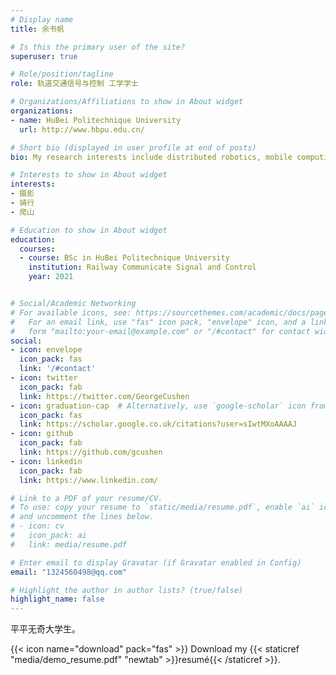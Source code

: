 ```yaml
---
# Display name
title: 余书帆

# Is this the primary user of the site?
superuser: true

# Role/position/tagline
role: 轨道交通信号与控制 工学学士

# Organizations/Affiliations to show in About widget
organizations:
- name: HuBei Politechnique University
  url: http://www.hbpu.edu.cn/

# Short bio (displayed in user profile at end of posts)
bio: My research interests include distributed robotics, mobile computing and programmable matter.

# Interests to show in About widget
interests:
- 摄影
- 骑行
- 爬山

# Education to show in About widget
education:
  courses:
  - course: BSc in HuBei Politechnique University
    institution: Railway Communicate Signal and Control
    year: 2021


# Social/Academic Networking
# For available icons, see: https://sourcethemes.com/academic/docs/page-builder/#icons
#   For an email link, use "fas" icon pack, "envelope" icon, and a link in the
#   form "mailto:your-email@example.com" or "/#contact" for contact widget.
social:
- icon: envelope
  icon_pack: fas
  link: '/#contact'
- icon: twitter
  icon_pack: fab
  link: https://twitter.com/GeorgeCushen
- icon: graduation-cap  # Alternatively, use `google-scholar` icon from `ai` icon pack
  icon_pack: fas
  link: https://scholar.google.co.uk/citations?user=sIwtMXoAAAAJ
- icon: github
  icon_pack: fab
  link: https://github.com/gcushen
- icon: linkedin
  icon_pack: fab
  link: https://www.linkedin.com/

# Link to a PDF of your resume/CV.
# To use: copy your resume to `static/media/resume.pdf`, enable `ai` icons in `params.toml`, 
# and uncomment the lines below.
# - icon: cv
#   icon_pack: ai
#   link: media/resume.pdf

# Enter email to display Gravatar (if Gravatar enabled in Config)
email: "1324560498@qq.com"

# Highlight the author in author lists? (true/false)
highlight_name: false
---
```


平平无奇大学生。

{{< icon name="download" pack="fas" >}} Download my {{< staticref "media/demo_resume.pdf" "newtab" >}}resumé{{< /staticref >}}.
